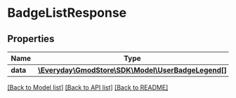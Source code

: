 # BadgeListResponse

## Properties
Name | Type | Description | Notes
------------ | ------------- | ------------- | -------------
**data** | [**\Everyday\GmodStore\SDK\Model\UserBadgeLegend[]**](UserBadgeLegend.md) |  | [optional] 

[[Back to Model list]](../../README.md#documentation-for-models) [[Back to API list]](../../README.md#documentation-for-api-endpoints) [[Back to README]](../../README.md)

